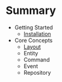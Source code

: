 # Summary

* Getting Started
  * [Installation](getting_started/install.md)
* Core Concepts
  * [Layout](core_concepts/layout.md)
  * Entity
  * Command
  * Event
  * Repository
